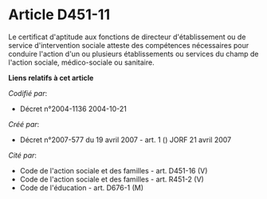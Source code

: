 # Article D451-11

Le certificat d'aptitude aux fonctions de directeur d'établissement ou de service d'intervention sociale atteste des
compétences nécessaires pour conduire l'action d'un ou plusieurs établissements ou services du champ de l'action sociale,
médico-sociale ou sanitaire.

**Liens relatifs à cet article**

_Codifié par_:

  - Décret n°2004-1136 2004-10-21

_Créé par_:

  - Décret n°2007-577 du 19 avril 2007 - art. 1 () JORF 21 avril 2007

_Cité par_:

  - Code de l'action sociale et des familles - art. D451-16 (V)
  - Code de l'action sociale et des familles - art. R451-2 (V)
  - Code de l'éducation - art. D676-1 (M)

